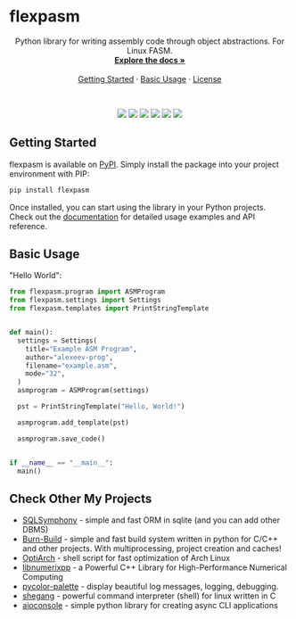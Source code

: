 # flexpasm
<a id="readme-top"></a> 

<div align="center">  
  <p align="center">
    Python library for writing assembly code through object abstractions. For Linux FASM.
    <br />
    <a href="./docs/en/index.md"><strong>Explore the docs »</strong></a>
    <br />
    <br />
    <a href="#getting-started">Getting Started</a>
    ·
    <a href="#usage-examples">Basic Usage</a>
    ·
    <a href="https://github.com/alexeev-prog/flexpasm/blob/main/LICENSE">License</a>
  </p>
</div>
<br>
<p align="center">
    <img src="https://img.shields.io/github/languages/top/alexeev-prog/flexpasm?style=for-the-badge">
    <img src="https://img.shields.io/github/languages/count/alexeev-prog/flexpasm?style=for-the-badge">
    <img src="https://img.shields.io/github/license/alexeev-prog/flexpasm?style=for-the-badge">
    <img src="https://img.shields.io/github/stars/alexeev-prog/flexpasm?style=for-the-badge">
    <img src="https://img.shields.io/github/issues/alexeev-prog/flexpasm?style=for-the-badge">
    <img src="https://img.shields.io/github/last-commit/alexeev-prog/flexpasm?style=for-the-badge">
</p>

## Getting Started

flexpasm is available on [PyPI](https://pypi.org/project/flexpasm). Simply install the package into your project environment with PIP:

```bash
pip install flexpasm
```

Once installed, you can start using the library in your Python projects. Check out the [documentation](./docs/en/index.md) for detailed usage examples and API reference.

## Basic Usage
"Hello World":

```python
from flexpasm.program import ASMProgram
from flexpasm.settings import Settings
from flexpasm.templates import PrintStringTemplate


def main():
  settings = Settings(
    title="Example ASM Program",
    author="alexeev-prog",
    filename="example.asm",
    mode="32",
  )
  asmprogram = ASMProgram(settings)

  pst = PrintStringTemplate("Hello, World!")

  asmprogram.add_template(pst)

  asmprogram.save_code()


if __name__ == "__main__":
  main()
```

## Check Other My Projects

 + [SQLSymphony](https://github.com/alexeev-prog/SQLSymphony) - simple and fast ORM in sqlite (and you can add other DBMS)
 + [Burn-Build](https://github.com/alexeev-prog/burn-build) - simple and fast build system written in python for C/C++ and other projects. With multiprocessing, project creation and caches!
 + [OptiArch](https://github.com/alexeev-prog/optiarch) - shell script for fast optimization of Arch Linux
 + [libnumerixpp](https://github.com/alexeev-prog/libnumerixpp) - a Powerful C++ Library for High-Performance Numerical Computing
 + [pycolor-palette](https://github.com/alexeev-prog/pycolor-palette) - display beautiful log messages, logging, debugging.
 + [shegang](https://github.com/alexeev-prog/shegang) - powerful command interpreter (shell) for linux written in C
 + [aioconsole](https://github.com/alexeev-prog/aioconsole) - simple python library for creating async CLI applications

